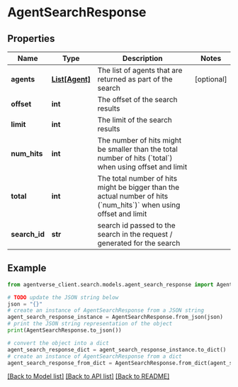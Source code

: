 # AgentSearchResponse


## Properties

Name | Type | Description | Notes
------------ | ------------- | ------------- | -------------
**agents** | [**List[Agent]**](Agent.md) | The list of agents that are returned as part of the search | [optional] 
**offset** | **int** | The offset of the search results | 
**limit** | **int** | The limit of the search results | 
**num_hits** | **int** | The number of hits might be smaller than the total number of hits (&#x60;total&#x60;) when using offset and limit | 
**total** | **int** | The total number of hits might be bigger than the actual number of hits (&#x60;num_hits&#x60;)&#x60; when using offset and limit | 
**search_id** | **str** | search id passed to the search in the request / generated for the search | 

## Example

```python
from agentverse_client.search.models.agent_search_response import AgentSearchResponse

# TODO update the JSON string below
json = "{}"
# create an instance of AgentSearchResponse from a JSON string
agent_search_response_instance = AgentSearchResponse.from_json(json)
# print the JSON string representation of the object
print(AgentSearchResponse.to_json())

# convert the object into a dict
agent_search_response_dict = agent_search_response_instance.to_dict()
# create an instance of AgentSearchResponse from a dict
agent_search_response_from_dict = AgentSearchResponse.from_dict(agent_search_response_dict)
```
[[Back to Model list]](../README.md#documentation-for-models) [[Back to API list]](../README.md#documentation-for-api-endpoints) [[Back to README]](../README.md)


